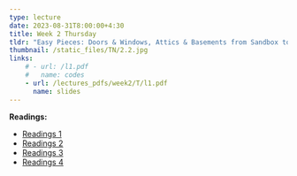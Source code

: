 ```yaml
---
type: lecture
date: 2023-08-31T8:00:00+4:30
title: Week 2 Thursday
tldr: "Easy Pieces: Doors & Windows, Attics & Basements from Sandbox to the Tidal Shore."
thumbnail: /static_files/TN/2.2.jpg
links: 
    # - url: /l1.pdf
    #   name: codes
    - url: /lectures_pdfs/week2/T/l1.pdf
      name: slides
---
```

**Readings:**
- [Readings 1](/readings_pdfs/week2/TH/r1.pdf)
- [Readings 2](/readings_pdfs/week2/TH/r2.pdf)
- [Readings 3](/readings_pdfs/week2/TH/r3.pdf)
- [Readings 4](/readings_pdfs/week2/TH/r4.pdf)


